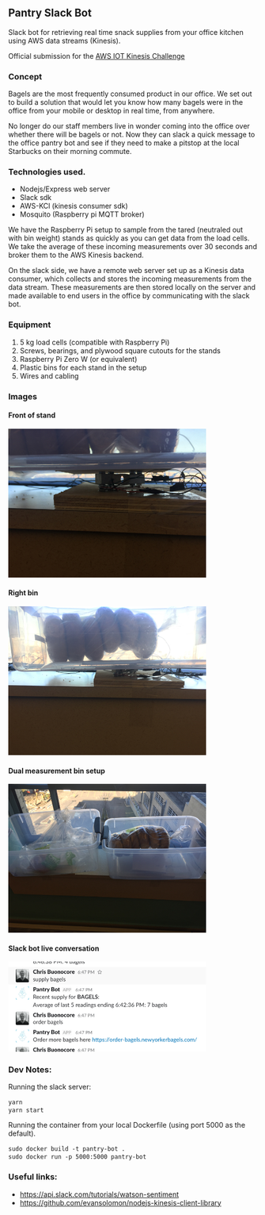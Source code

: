 Pantry Slack Bot
---

Slack bot for retrieving real time snack supplies from your office kitchen using AWS data streams (Kinesis).

Official submission for the <a href="https://awsiot.devpost.com/?ref_content=featured&ref_feature=challenge&ref_medium=discover">AWS IOT Kinesis Challenge</a>

### Concept

Bagels are the most frequently consumed product in our office. We set out to build a solution that would let you know how many bagels were in the office from your mobile or desktop in real time, from anywhere. 

No longer do our staff members live in wonder coming into the office over whether there will be bagels or not. Now they can slack a quick message to the office pantry bot and see if they need to make a pitstop at the local Starbucks on their morning commute.

### Technologies used.

* Nodejs/Express web server
* Slack sdk
* AWS-KCl (kinesis consumer sdk)
* Mosquito (Raspberry pi MQTT broker)

We have the Raspberry Pi setup to sample from the tared (neutraled out with bin weight) stands as quickly as you can get data from the load cells. We take the average of these incoming measurements over 30 seconds and broker them to the AWS Kinesis backend.

On the slack side, we have a remote web server set up as a Kinesis data consumer, which collects and stores the incoming measurements from the data stream. These measurements are then stored locally on the server and made available to end users in the office by communicating with the slack bot.

### Equipment

<ol>
    <li>5 kg load cells (compatible with Raspberry Pi)</li>
    <li>Screws, bearings, and plywood square cutouts for the stands</li>
    <li>Raspberry Pi Zero W (or equivalent)</li>
    <li>Plastic bins for each stand in the setup</li>
    <li>Wires and cabling</h4>
</ol>


### Images
<h4>Front of stand</h4>
<img src="./img/stand_front.jpg" width="400"/>
<h4>Right bin</h4>
<img src="./img/setup_right.jpg" width="400"/>
<h4>Dual measurement bin setup</h4>
<img src="./img/setup.jpg" width="400"/>
<h4>Slack bot live conversation</h4>
<img src="./img/bagels.jpg" width="400"/>

### Dev Notes:
Running the slack server:
```
yarn
yarn start
```

Running the container from your local Dockerfile (using port 5000 as the default).
```
sudo docker build -t pantry-bot .
sudo docker run -p 5000:5000 pantry-bot
```

### Useful links:
* https://api.slack.com/tutorials/watson-sentiment
* https://github.com/evansolomon/nodejs-kinesis-client-library